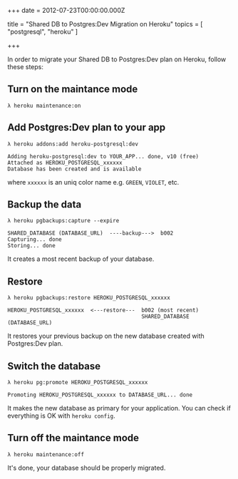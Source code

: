 
+++
date = 2012-07-23T00:00:00.000Z

title = "Shared DB to Postgres:Dev Migration on Heroku"
topics = [ "postgresql", "heroku" ]

+++

In order to migrate your Shared DB to Postgres:Dev plan on Heroku, follow these
steps:

## Turn on the maintance mode

```
λ heroku maintenance:on
```

## Add Postgres:Dev plan to your app

```
λ heroku addons:add heroku-postgresql:dev

Adding heroku-postgresql:dev to YOUR_APP... done, v10 (free)
Attached as HEROKU_POSTGRESQL_xxxxxx
Database has been created and is available
```

where `xxxxxx` is an uniq color name e.g. `GREEN`, `VIOLET`, etc.

## Backup the data

```
λ heroku pgbackups:capture --expire

SHARED_DATABASE (DATABASE_URL)  ----backup--->  b002
Capturing... done
Storing... done
```

It creates a most recent backup of your database.

## Restore

```
λ heroku pgbackups:restore HEROKU_POSTGRESQL_xxxxxx

HEROKU_POSTGRESQL_xxxxxx  <---restore---  b002 (most recent)
                                          SHARED_DATABASE (DATABASE_URL)
```

It restores your previous backup on the new database created with Postgres:Dev
plan.

## Switch the database

```
λ heroku pg:promote HEROKU_POSTGRESQL_xxxxxx

Promoting HEROKU_POSTGRESQL_xxxxxx to DATABASE_URL... done
```

It makes the new database as primary for your application. You can check if
everything is OK with `heroku config`.

## Turn off the maintance mode

```
λ heroku maintenance:off
```

It's done, your database should be properly migrated.
